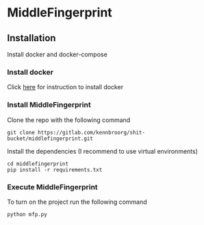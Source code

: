 # MiddleFingerprint

## Installation

Install docker and docker-compose

### Install docker

Click [here](https://docs.docker.com/engine/install/) for instruction to install docker

### Install MiddleFingerprint

Clone the repo with the following command

```shell
git clone https://gitlab.com/kennbroorg/shit-bucket/middlefingerprint.git
```

Install the dependencies (I recommend to use virtual environments)

```shell
cd middlefingerprint
pip install -r requirements.txt
```

### Execute MiddleFingerprint

To turn on the project run the following command

```shell
python mfp.py
```
